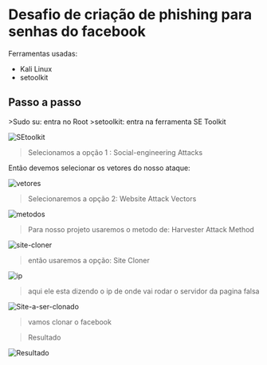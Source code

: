 <h1>Desafio de criação de phishing para senhas do facebook</h1>

Ferramentas usadas:
<ul>
  <li>
    Kali Linux
  </li>
  <li>
    setoolkit
  </li>
</ul>

<h2>Passo a passo</h2>
>Sudo su: entra no Root
>setoolkit: entra na ferramenta SE Toolkit

![SEtoolkit](https://github.com/Mackenzzy/desafio-phishing-kali/assets/118854351/a572d83c-e2bc-4e5f-ba13-beb722d03fd1)
 
>Selecionamos a opção 1 : Social-engineering Attacks


Então devemos selecionar os vetores do nosso ataque:

![vetores](https://github.com/Mackenzzy/desafio-phishing-kali/assets/118854351/81104172-5dcd-4f77-a434-62f4a9f72379)
 

>Selecionaremos a opção 2: Website Attack Vectors
>
![metodos](https://github.com/Mackenzzy/desafio-phishing-kali/assets/118854351/fd7b0ca7-318f-415a-9187-397682d5cc51)
 
>Para nosso projeto usaremos o metodo de: Harvester Attack Method

![site-cloner](https://github.com/Mackenzzy/desafio-phishing-kali/assets/118854351/2ab33a9d-1af0-436a-b685-f801cb7aa51d)
 
>então usaremos a opção: Site Cloner

![ip](https://github.com/Mackenzzy/desafio-phishing-kali/assets/118854351/92d2f6d2-8f82-40fc-9b29-c3fb5230ec4f) 
>aqui ele esta dizendo o ip de onde vai rodar o servidor da pagina falsa

 ![Site-a-ser-clonado](https://github.com/Mackenzzy/desafio-phishing-kali/assets/118854351/ac54ec2b-00ed-4717-8dd4-addc0892c4de)
>vamos clonar o facebook


>Resultado

![Resultado](https://github.com/Mackenzzy/desafio-phishing-kali/assets/118854351/ee33d1cc-22ad-4993-b96f-9a0df24e735d)









